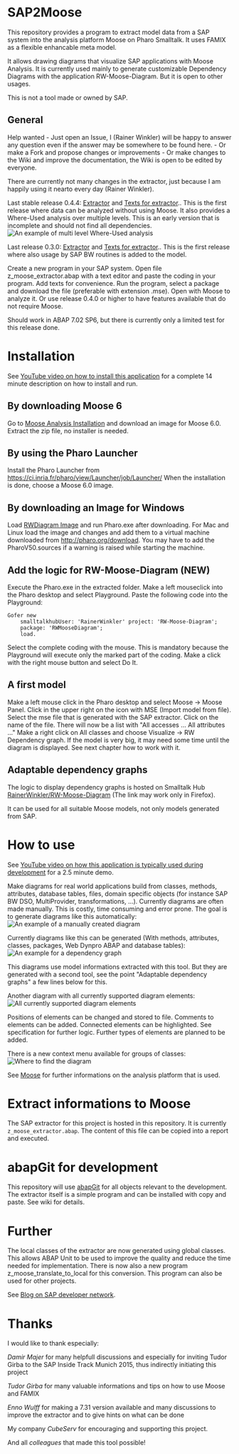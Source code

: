 # SAP2Moose

This repository provides a program to extract model data from a SAP system into the analysis platform Moose on Pharo Smalltalk. It uses FAMIX as a flexible enhancable meta model.

It allows drawing diagrams that visualize SAP applications with Moose Analysis. It is currently used mainly to generate customizable Dependency Diagrams with the application RW-Moose-Diagram. But it is open to other usages.

This is not a tool made or owned by SAP.

## General

Help wanted - Just open an Issue, I (Rainer Winkler) will be happy to answer any question even if the answer may be somewhere to be found here. - Or make a Fork and propose changes or improvements - Or make changes to the Wiki and improve the documentation, the Wiki is open to be edited by everyone.

There are currently not many changes in the extractor, just because I am happily using it nearto every day (Rainer Winkler).

Last stable release 0.4.4: [Extractor](../../releases/download/v0.4.4/z_moose_extractor.abap) and [Texts for extractor](../../releases/download/v0.4.4/z_moose_extractor_texts.txt).. This is the first release where data can be analyzed without using Moose. It also provides a Where-Used analysis over multiple levels. This is an early version that is incomplete and should not find all dependencies. ![An example of multi level Where-Used analysis](../../wiki/figures/v0.4.0_MultiLevelWhereUsed.png)

Last release 0.3.0: [Extractor](../../releases/download/v0.3.0/z_moose_extractor.abap) and [Texts for extractor](../../releases/download/v0.3.0/z_moose_extractor_texts.txt).. This is the first release where also usage by SAP BW routines is added to the model.

Create a new program in your SAP system. Open file z_moose_extractor.abap with a text editor and paste the coding in your program. Add texts for convenience. Run the program, select a package and download the file (preferable with extension .mse). Open with Moose to analyze it. Or use release 0.4.0 or higher to have features available that do not require Moose.

Should work in ABAP 7.02 SP6, but there is currently only a limited test for this release done.

# Installation

See [YouTube video on how to install this application](https://www.youtube.com/watch?v=_RMeqd5-ZQ4&t=95s) for a complete 14 minute description on how to install and run.

## By downloading Moose 6

Go to [Moose Analysis Installation](http://www.moosetechnology.org/#install) and download an image for Moose 6.0. Extract the zip file, no installer is needed.

## By using the Pharo Launcher

Install the Pharo Launcher from https://ci.inria.fr/pharo/view/Launcher/job/Launcher/ When the installation is done, choose a Moose 6.0 image.

## By downloading an Image for Windows

Load [RWDiagram Image](http://www.poaceae.de/RWDiagram/Images/Windows/RWDiagram.zip) and run Pharo.exe after downloading. For Mac and Linux load the image and changes and add them to a virtual machine downloaded from http://pharo.org/download. You may have to add the PharoV50.sources if a warning is raised while starting the machine.

## Add the logic for RW-Moose-Diagram (NEW)

Execute the Pharo.exe in the extracted folder. Make a left mouseclick into the Pharo desktop and select Playground. Paste the following code into the Playground:

    Gofer new
        smalltalkhubUser: 'RainerWinkler' project: 'RW-Moose-Diagram';
        package: 'RWMooseDiagram';
        load.

Select the complete coding with the mouse. This is mandatory because the Playground will execute only the marked part of the coding. Make a click with the right mouse button and select Do It. 

## A first model

Make a left mouse click in the Pharo desktop and select Moose -> Moose Panel. Click in the upper right on the icon with MSE (Import model from file). Select the mse file that is generated with the SAP extractor. Click on the name of the file. There will now be a list with "All accesses ... All attributes ..."  Make a right click on All classes and choose Visualize -> RW Dependency graph. If the model is very big, it may need some time until the diagram is displayed. See next chapter how to work with it.

## Adaptable dependency graphs

The logic to display dependency graphs is hosted on Smalltalk Hub [RainerWinkler/RW-Moose-Diagram](http://www.smalltalkhub.com/#!/~RainerWinkler/RW-Moose-Diagram) (The link may work only in Firefox).

It can be used for all suitable Moose models, not only models generated from SAP.

# How to use

See [YouTube video on how this application is typically used during development](https://youtu.be/0jLN-2AVIvo) for a 2.5 minute demo.

Make diagrams for real world applications build from classes, methods, attributes, database tables, files, domain specific objects (for instance SAP BW DSO, MultiProvider, transformations, ...). Currently diagrams are often made manually. This is costly, time consuming and error prone. The goal is to generate diagrams like this automatically:
![An example of a manually created diagram](../../wiki/figures/DemoApplication2.png)

Currently diagrams like this can be generated (With methods, attributes, classes, packages, Web Dynpro ABAP and database tables):
![An example for a dependency graph](../../wiki/figures/SAP_Extractor_dependency_all.png)

This diagrams use model informations extracted with this tool. But they are generated with a second tool, see the point "Adaptable dependency graphs" a few lines below for this.

Another diagram with all currently supported diagram elements: ![All currently supported diagram elements](../../wiki/figures/All%20features%20SAP2Moose.png)

Positions of elements can be changed and stored to file. Comments to elements can be added. Connected elements can be highlighted. See specification for further logic. Further types of elements are planned to be added.

There is a new context menu available for groups of classes: ![Where to find the diagram](../../wiki/figures/WhereToFindInMenu.png)

See [Moose](http://www.moosetechnology.org/) for further informations on the analysis platform that is used.

# Extract informations to Moose

The SAP extractor for this project is hosted in this repository. It is currently `z_moose_extractor.abap`. The content of this file can be copied into a report and executed.

# abapGit for development

This repository will use [abapGit](http://abapgit.org) for all objects relevant to the development. The extractor itself is a simple program and can be installed with copy and paste. See wiki for details.

# Further

The local classes of the extractor are now generated using global classes. This allows ABAP Unit to be used to improve the quality and reduce the time needed for implementation. There is now also a new program z_moose_translate_to_local for this conversion. This program can also be used for other projects.

See [Blog on SAP developer network](https://scn.sap.com/community/abap/custom-code-management/blog/2016/03/13/solving-sap-problems-without-reading-code--extract-a-famix-model-to-moose).

# Thanks

I would like to thank especially:

*Damir Majer* for many helpfull discussions and especially for inviting Tudor Girba to the SAP Inside Track Munich 2015, thus indirectly initiating this project

*Tudor Girba* for many valuable informations and tips on how to use Moose and FAMIX

*Enno Wulff* for making a 7.31 version available and many discussions to improve the extractor and to give hints on what can be done

My company *CubeServ* for encouraging and supporting this project.

And all *colleagues* that made this tool possible!
